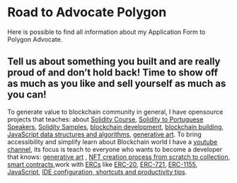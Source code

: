 # Road to Advocate Polygon
Here is possible to find all information about my Application Form to Polygon Advocate. 

## Tell us about something you built and are really proud of and don’t hold back! Time to show off as much as you like and sell yourself as much as you can!

To generate value to blockchain community in general, I have opensource projects that teaches: about [Solidity Course](https://github.com/juancolchete/SolidityCourse), [Solidity to Portuguese Speakers](https://github.com/juancolchete/BlockchainBR), [Solidity Samples](https://github.com/juancolchete/SoliditySamples), [blockchain development](https://github.com/juancolchete/BlockchainDeveloper), [blockchain building](https://github.com/juancolchete/BlockchainBuilder), [JavaScript data structures and algorithms](https://github.com/juancolchete/javascriptADS), [generative art](https://github.com/juancolchete/furnitureDegen).
To bring accessibility and simplify learn about Blockchain world I have a [youtube channel](https://www.youtube.com/channel/UCgZB7eGBo6sKBwRfSzCQoJg), its focus is teach to everyone who wants to become a developer that knows: [generative art](https://www.youtube.com/playlist?list=PLbWtSW17vSe7XZpm6YCYlVk929Jvd4M96&index=1) , [NFT creation process from scratch to collection](https://www.youtube.com/playlist?list=PLbWtSW17vSe7cOVhuc60dtL49ZTdnUapp), [smart contracts](https://www.youtube.com/playlist?list=PLbWtSW17vSe7C6bKGt7_4nyhFkCEIOKQ1),work with [ERCs](https://www.youtube.com/playlist?list=PLbWtSW17vSe5fAdak7U1eo7nh2uFpyCZW) like [ERC-20](https://www.youtube.com/watch?v=ok47yukGLYQ&list=PLbWtSW17vSe5fAdak7U1eo7nh2uFpyCZW&index=1), [ERC-721](https://www.youtube.com/watch?v=5vkvKFDlZDk&list=PLbWtSW17vSe5fAdak7U1eo7nh2uFpyCZW&index=3), [ERC-1155](https://www.youtube.com/watch?v=YgdY1SH1yXs&list=PLbWtSW17vSe5fAdak7U1eo7nh2uFpyCZW&index=5), [JavaScript](https://www.youtube.com/playlist?list=PLbWtSW17vSe4ppzFhcxBJutuOQ-F8hJDh), [IDE configuration, shortcuts and productivity tips](https://www.youtube.com/playlist?list=PLbWtSW17vSe5cA8y2BVpGKxZIbqCEZoYP).